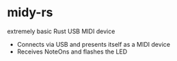 # midy-rs

extremely basic Rust USB MIDI device

- Connects via USB and presents itself as a MIDI device
- Receives NoteOns and flashes the LED
